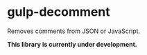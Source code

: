 gulp-decomment
==============

Removes comments from JSON or JavaScript.

**This library is currently under development.**

